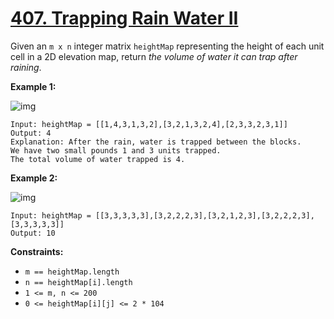 # [407. Trapping Rain Water II](https://leetcode-cn.com/problems/trapping-rain-water-ii/)

Given an `m x n` integer matrix `heightMap` representing the height of each unit cell in a 2D elevation map, return *the volume of water it can trap after raining*.

 

**Example 1:**

![img](https://assets.leetcode.com/uploads/2021/04/08/trap1-3d.jpg)

```
Input: heightMap = [[1,4,3,1,3,2],[3,2,1,3,2,4],[2,3,3,2,3,1]]
Output: 4
Explanation: After the rain, water is trapped between the blocks.
We have two small pounds 1 and 3 units trapped.
The total volume of water trapped is 4.
```

**Example 2:**

![img](https://assets.leetcode.com/uploads/2021/04/08/trap2-3d.jpg)

```
Input: heightMap = [[3,3,3,3,3],[3,2,2,2,3],[3,2,1,2,3],[3,2,2,2,3],[3,3,3,3,3]]
Output: 10
```

 

**Constraints:**

- `m == heightMap.length`
- `n == heightMap[i].length`
- `1 <= m, n <= 200`
- `0 <= heightMap[i][j] <= 2 * 104`
